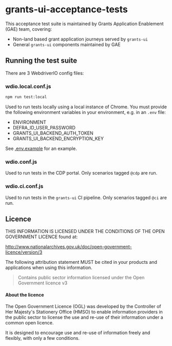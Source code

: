 # grants-ui-acceptance-tests

This acceptance test suite is maintained by Grants Application Enablement (GAE) team, covering:

- Non-land based grant application journeys served by `grants-ui`
- General `grants-ui` components maintained by GAE

## Running the test suite

There are 3 WebdriverIO config files:

### wdio.local.conf.js

```bash
npm run test:local
```

Used to run tests locally using a local instance of Chrome. You must provide the following environment variables in your environment, e.g. in an `.env` file:

- ENVIRONMENT
- DEFRA_ID_USER_PASSWORD
- GRANTS_UI_BACKEND_AUTH_TOKEN
- GRANTS_UI_BACKEND_ENCRYPTION_KEY

See [.env.example](.env.example) for an example.

### wdio.conf.js

Used to run tests in the CDP portal. Only scenarios tagged `@cdp` are run.

### wdio.ci.conf.js

Used to run tests in the `grants-ui` CI pipeline. Only scenarios tagged `@ci` are run.

## Licence

THIS INFORMATION IS LICENSED UNDER THE CONDITIONS OF THE OPEN GOVERNMENT LICENCE found at:

<http://www.nationalarchives.gov.uk/doc/open-government-licence/version/3>

The following attribution statement MUST be cited in your products and applications when using this information.

> Contains public sector information licensed under the Open Government licence v3

#### About the licence

The Open Government Licence (OGL) was developed by the Controller of Her Majesty's Stationery Office (HMSO) to enable
information providers in the public sector to license the use and re-use of their information under a common open
licence.

It is designed to encourage use and re-use of information freely and flexibly, with only a few conditions.
